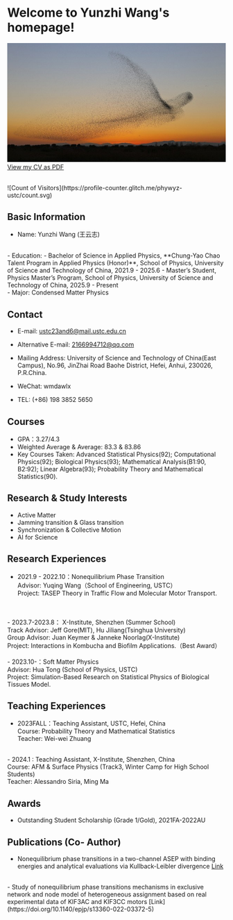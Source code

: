 # Welcome to Yunzhi Wang's homepage!
![bendi](R.jpg)
<br />
[View my CV as PDF](https://github.com/phywyz-ustc/phywyz-ustc.github.io/blob/main/CV_Yunzhi.pdf)

<br />
![Count of Visitors](https://profile-counter.glitch.me/phywyz-ustc/count.svg)


## Basic Information
- Name: Yunzhi Wang (王云志)
<br />
- Education: 
  - Bachelor of Science in Applied Physics, **Chung-Yao Chao Talent Program in Applied Physics (Honor)**, School of Physics, University of Science and Technology of China, 2021.9 - 2025.6
  - Master’s Student, Physics Master’s Program, School of Physics, University of Science and Technology of China, 2025.9 - Present
<br />
- Major: Condensed Matter Physics


## Contact
- E-mail:  ustc23and6@mail.ustc.edu.cn

- Alternative E-mail: 2166994712@qq.com

- Mailing Address:  University of Science and Technology of China(East Campus),
No.96, JinZhai Road Baohe District, Hefei, Anhui, 230026, P.R.China.

- WeChat:  wmdawlx

- TEL:  (+86) 198 3852 5650

## Courses
- GPA：3.27/4.3
- Weighted Average & Average: 83.3 & 83.86
- Key Courses Taken: Advanced Statistical Physics(92); Computational Physics(92); Biological Physics(93); Mathematical Analysis(B1:90, B2:92); Linear Algebra(93); Probability Theory and Mathematical Statistics(90).

## Research & Study Interests
- Active Matter
- Jamming transition & Glass transition
- Synchronization & Collective Motion
- AI for Science

## Research Experiences
- 2021.9 - 2022.10：Nonequilibrium Phase Transition<br />
Advisor: Yuqing Wang（School of Engineering, USTC）<br />
Project: TASEP Theory in Traffic Flow and Molecular Motor Transport.
<br />
<br />
- 2023.7-2023.8： X-Institute, Shenzhen (Summer School)<br />
Track Advisor: Jeff Gore(MIT), Hu Jiliang(Tsinghua University)<br />
Group Advisor: Juan Keymer & Janneke Noorlag(X-Institute)<br />
Project: Interactions in Kombucha and Biofilm Applications.（Best Award）
<br />
<br />
- 2023.10-：Soft Matter Physics<br/>
Advisor: Hua Tong (School of Physics, USTC)<br />
Project: Simulation-Based Research on Statistical Physics of Biological Tissues Model.

## Teaching Experiences
- 2023FALL：Teaching Assistant, USTC, Hefei, China<br/>Course: Probability Theory and Mathematical Statistics<br/>Teacher: Wei-wei Zhuang
<br />
- 2024.1  : Teaching Assistant, X-Institute, Shenzhen, China<br/>Course: AFM & Surface Physics (Track3, Winter Camp for High School Students)<br/>Teacher: Alessandro Siria, Ming Ma

## Awards
- Outstanding Student Scholarship (Grade 1/Gold), 2021FA-2022AU

## Publications (Co- Author)
- Nonequilibrium phase transitions in a two-channel ASEP with binding energies and analytical evaluations via Kullback-Leibler divergence
[Link](https://doi.org/10.1140/epjp/s13360-022-02708-5)
<br />
- Study of nonequilibrium phase transitions mechanisms in exclusive network and node model of heterogeneous assignment based on real experimental data of KIF3AC and KIF3CC motors
[Link](https://doi.org/10.1140/epjp/s13360-022-03372-5)
